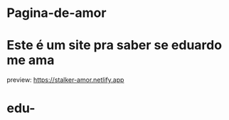 # Pagina-de-amor

# Este é um site pra saber se eduardo me ama

preview: https://stalker-amor.netlify.app

# edu-
